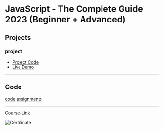 # JavaScript - The Complete Guide 2023 (Beginner + Advanced)

## Projects

### project

- [Project Code](./Projects/)
- [Live Demo]()

---

## Code

[code](Code)
[assignments](Code/assignments/)

---

[Course-Link](https://www.udemy.com/course/javascript-the-complete-guide-2020-beginner-advanced/)<br>

![Certificate](https://udemy-certificate.s3.amazonaws.com/image/UC-59b03a60-c3fe-48e6-85d8-2466c372f440.jpg)
<br>
